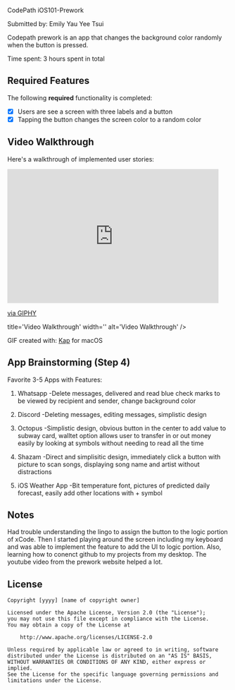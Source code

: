 CodePath iOS101-Prework

Submitted by: Emily Yau Yee Tsui

Codepath prework is an app that changes the background color randomly when the button is pressed.

Time spent: 3 hours spent in total

## Required Features

The following **required** functionality is completed:

- [x] Users are see a screen with three labels and a button
- [x] Tapping the button changes the screen color to a random color
 
## Video Walkthrough

Here's a walkthrough of implemented user stories:

<iframe src="https://giphy.com/embed/PK6mySsuvBqR1b37y7" width="480" height="304" frameBorder="0" class="giphy-embed" allowFullScreen></iframe><p><a href="https://giphy.com/gifs/codepath-prework-PK6mySsuvBqR1b37y7">via GIPHY</a></p> title='Video Walkthrough' width='' alt='Video Walkthrough' />


GIF created with: [Kap](https://getkap.co/) for macOS


## App Brainstorming (Step 4)

Favorite 3-5 Apps with Features:
1. Whatsapp
    -Delete messages, delivered and read blue check marks to be viewed by recipient and sender, change background color

2. Discord
    -Deleting messages, editing messages, simplistic design

3. Octopus
    -Simplistic design, obvious button in the center to add value to subway card, walltet option allows user to transfer in or out money easily by looking at symbols without needing to read all the time

4. Shazam
    -Direct and simplisitic design, immediately click a button with picture to scan songs, displaying song name and artist without distractions

5. iOS Weather App
    -Bit temperature font, pictures of predicted daily forecast, easily add other locations with + symbol

## Notes

Had trouble understanding the lingo to assign the button to the logic portion of xCode. Then I started playing around the screen including my keyboard and was able to implement the feature to add the UI to logic portion. Also, learning how to conenct github to my projects from my desktop. The youtube video from the prework website helped a lot.

## License

    Copyright [yyyy] [name of copyright owner]

    Licensed under the Apache License, Version 2.0 (the "License");
    you may not use this file except in compliance with the License.
    You may obtain a copy of the License at

        http://www.apache.org/licenses/LICENSE-2.0

    Unless required by applicable law or agreed to in writing, software
    distributed under the License is distributed on an "AS IS" BASIS,
    WITHOUT WARRANTIES OR CONDITIONS OF ANY KIND, either express or implied.
    See the License for the specific language governing permissions and
    limitations under the License.
